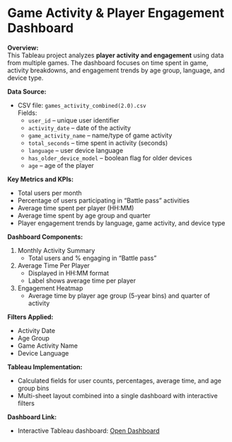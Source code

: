# Game Activity & Player Engagement Dashboard

**Overview:**  
This Tableau project analyzes **player activity and engagement** using data from multiple games. The dashboard focuses on time spent in game, activity breakdowns, and engagement trends by age group, language, and device type.

**Data Source:**  
- CSV file: `games_activity_combined(2.0).csv`  
  Fields:
  - `user_id` – unique user identifier
  - `activity_date` – date of the activity
  - `game_activity_name` – name/type of game activity
  - `total_seconds` – time spent in activity (seconds)
  - `language` – user device language
  - `has_older_device_model` – boolean flag for older devices
  - `age` – age of the player

**Key Metrics and KPIs:**  
- Total users per month  
- Percentage of users participating in “Battle pass” activities  
- Average time spent per player (HH:MM)  
- Average time spent by age group and quarter  
- Player engagement trends by language, game activity, and device type  

**Dashboard Components:**  
1. Monthly Activity Summary  
   - Total users and % engaging in “Battle pass”  
2. Average Time Per Player  
   - Displayed in HH:MM format  
   - Label shows average time per player  
3. Engagement Heatmap  
   - Average time by player age group (5-year bins) and quarter of activity  

**Filters Applied:**  
- Activity Date  
- Age Group  
- Game Activity Name  
- Device Language  

**Tableau Implementation:**  
- Calculated fields for user counts, percentages, average time, and age group bins  
- Multi-sheet layout combined into a single dashboard with interactive filters  

**Dashboard Link:**  
- Interactive Tableau dashboard: [Open Dashboard](https://public.tableau.com/app/profile/tetiana.napolskzkh/viz/HomeWork3Blok3/Dashboard1)   